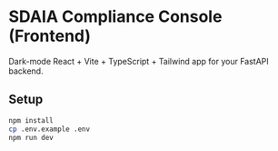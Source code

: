 # SDAIA Compliance Console (Frontend)

Dark-mode React + Vite + TypeScript + Tailwind app for your FastAPI backend.

## Setup
```bash
npm install
cp .env.example .env
npm run dev
```